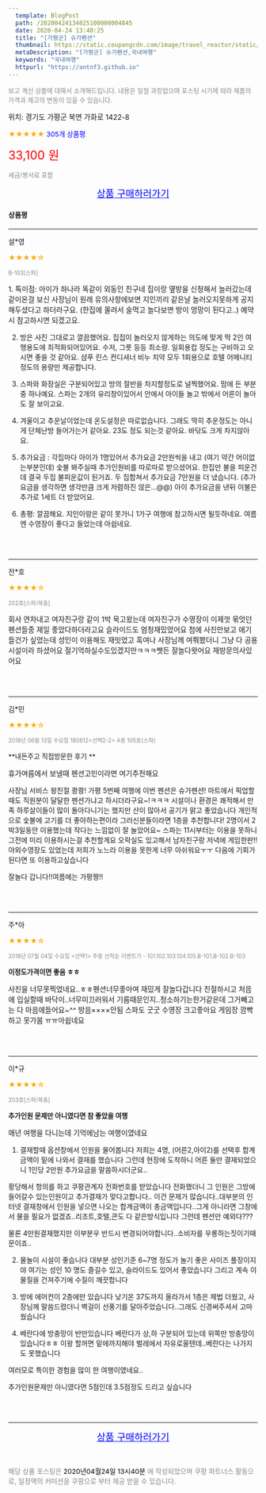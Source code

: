 ```yaml
---
  template: BlogPost
  path: /20200424134025100000004845
  date: 2020-04-24 13:40:25
  title: "[가평군] 슈가펜션"
  thumbnail: https://static.coupangcdn.com/image/travel_reactor/static/booking/image/pension/ddnayo/6b87ef2a-588b-4887-8967-8a888d6ce728.jpg
  metaDescription: "[가평군] 슈가펜션,국내여행"
  keywords: "국내여행"
  httpurl: "https://antnf3.github.io"
---
```

  
<span style="color: #888;font-size:0.8rem">보고 계신 상품에 대해서 소개해드립니다.
내용은 일절 과장없으며 포스팅 시기에 따라 제품의 가격과 재고의 변동이 있을 수 있습니다.</span>
  
<span style="font-size: 0.9rem;">위치: 경기도 가평군 북면 가화로 1422-8</span>
  
<span style="color: orange;">★★★★★</span> <span style="color: blue;font-size: 0.85rem;">305개 상품평</span>
  
<span style="color: red;font-size: 1.5rem;">33,100 원</span>
  
<span style="color: #888;font-size:0.8rem">세금/봉사료 포함</span>





<p align="center"><a href="http://me2.do/GkEMjl0w" style="font-size: 1.2rem; color: blue;">상품 구매하러가기</a></p>

#### 상품평
  
---
  
설*영
    
<span style="color: orange;">★★★★☆</span>
    
<span style="color: #888;font-size:0.7rem">B-103[스파]</span>
    

    
<span style="font-size: 0.9rem;">1. 특이점: 아이가 하나라 똑같이 외동인 친구네 집이랑 옆방을 신청해서 놀러갔는데 같이온걸 보신 사장님이 원래 유의사항에보면 지인끼리 같은날 놀러오지못하게 공지해두셨다고 하더라구요.  (한집에 몰려서 술먹고 놀다보면 방이 엉망이 된다고..) 예약시 참고하시면 되겠고요.

2. 방은 사진 그대로고 깔끔했어요. 집집이 놀러오지 않게하는 의도에 맞게 딱 2인 여행용도에 최적화되어있어요. 수저, 그릇 등등 최소량. 일회용컵 정도는 구비하고 오시면 좋을 것 같아요. 샴푸 린스 컨디셔너 비누 치약 모두 1회용으로 호텔 어메니티정도의 용량만 제공합니다.

3. 스파와 화장실은 구분되어있고 방의 절반을 차지할정도로 널찍했어요. 맘에 든 부분 중 하나예요. 스파는 2개의 유리창이있어서 안에서 아이들 놀고 밖에서 어른이 놀아도 잘 보이고요.

4. 겨울이고 추운날이었는데 온도설정은 따로없습니다. 그래도 딱히 추운정도는 아니게 단체난방  들어가는거 같아요. 23도 정도 되는것 같아요. 바닦도 크게 차지않아요. 

5. 추가요금 : 각집마다 아이가 1명있어서 추가요금 2만원씩을 내고 (여기 약간 어이없는부분인데) 숯불 봐주실때 추가인원비를 따로따로 받으셨어요. 한집만 불을 피운건데 결국 두집 불피운값이 된거죠. 두 집합쳐서 추가요금 7만원을 더 냈습니다. (추가요금을 생각하면 생각만큼 크게 저렴하진 않은...@@) 아이 추가요금을 낸뒤 이불은 추가로 1세트 더 받았어요.

6. 총평: 깔끔해요.  지인이랑은 같이 못가니 1가구 여행에 참고하시면 될듯하네요. 여름엔 수영장이 좋다고 들었는데 아쉽네요.</span>
    
<br>
<br>

---
  
전*호
    
<span style="color: orange;">★★★★☆</span>
    
<span style="color: #888;font-size:0.7rem">202호[스파/복층]</span>
    

    
<span style="font-size: 0.9rem;">회사 연차내고 여자친구랑 같이 1박 묵고왔는데 여자친구가 수영장이 이제껏 묶엇던 펜션들중 제일 좋았다하더라고요 슬라이드도 엄청재밌었어요 첨에 사진만보고 애기들건가 싶었는데 성인이 이용해도 재밋었고 혹여나 사장님께 여쭤봤더니 그냥 다 공용 시설이라 하셨어요 절기억하실수도있겠지만ㅋㅋㅋ쨋든 잘놀다왓어요 재방문의사있어요</span>
    
<br>
<br>

---
  
김*민
    
<span style="color: orange;">★★★★☆</span>
    
<span style="color: #888;font-size:0.7rem">2018년 06월 13일 수요일 180612<선택2-2> A동 105호(스파)</span>
    
<span style="font-size:0.85rem">**내돈주고 직접방문한 후기 **</span>
    
<span style="font-size: 0.9rem;">휴가여름에서 보낼때 펜션고민이라면 여기추천해요

사장님 서비스 왕친절 쾅쾅!
가평 5번째 여행에 이번 펜션은 슈가펜션!
마트에서 픽업할때도 직원분이 달달한 펜션가냐고 하시더라구요~!ㅋㅋㅋ
시설이나 환경은 쾌적해서 만족
하루살이들이 많이 돌아다니기는 했지만 산이 많아서 공기가 맑고 좋았습니다
개인적으로 숯불에 고기를 더 좋아하는편이라 그러신분들이라면 1층을 추천합니다!
2명이서 2박3일동안 이용했는데 작다는 느낌없이 잘 놀았어요~
스파는 11시부터는 이용을 못하니 그전에 미리 이용하시는걸 추천할게요
오락실도 있고해서 남자친구랑 저녁에 게임한판!!
야외수영장도 있었는데 저희가 노느라 이용을 못한게 너무 아쉬워요ㅜㅜ
다음에 기회가 된다면 또 이용하고싶습니다

잘놀다 갑니다!!여름에는 가평짱!!</span>
    
<br>
<br>

---
  
주*아
    
<span style="color: orange;">★★★★☆</span>
    
<span style="color: #888;font-size:0.7rem">2018년 07월 04일 수요일 <선택1> 주중 선착순 이벤트가 - 101.102.103.104.105.B-101,B-102.B-103</span>
    
<span style="font-size:0.85rem">**이정도가격이면 좋음 ㅎㅎ**</span>
    
<span style="font-size: 0.9rem;">사진을 너무못찍었네요..ㅎㅎ펜션너무좋아여
재밌게 잘놀다갑니다 친절하시고
처음에 입실할때 바닥이..너무미끄러워서 기름때문인지..청소하기는한거같은데
그거빼고는 다 마음에들어요~^^ 방음××××안됨 스파도 굿굿 수영장 크고좋아요 
게임장 깜빡하고 못가봄 ㅠㅠ아쉽네요</span>
    
<br>
<br>

---
  
이*규
    
<span style="color: orange;">★★★★☆</span>
    
<span style="color: #888;font-size:0.7rem">203호[스파/복층]</span>
    
<span style="font-size:0.85rem">**추가인원 문제만 아니였다면  참 좋았을 여행**</span>
    
<span style="font-size: 0.9rem;">매년 여행을 다니는데 기억에남는 여행이였네요

1. 결재할때 옵션창에서 인원을 물어봅니다 
   저희는 4명, (어른2,아이2)를 선택후 합계 금액이 밑에 나와서 결재를 했습니다
그런데 현장에 도착하니 어른 둘만 결재되었으니 1인당 2만원 추가요금을 말씀하시더군요..

황당해서 항의를 하고 쿠팡관계자 전화번호를 받았습니다
전화했더니 그 인원은 그방에 들어갈수 있는인원이고 추가결재가 맞다고합니다..
이건 문제가 많습니다..대부분의 인터넷 결재창에서 인원을 넣으면 나오는 합계금액이 총금액입니다..그게 아니라면 그창에서 물을 필요가 없겠죠..리조트,호텔,콘도 다 같은방식입니다
그런데 펜션만 예외다???

물론 4만원결재했지만 이부분우 반드시 변경되어야합니다..소비자를 우롱하는짓이기때문이죠..

2. 물놀이 시설이 좋습니다
대부분 성인기준 6~7명 정도가 놀기 좋은 사이즈 풀장이지먀 여기는 성인 10 명도 즐길수 있고, 슬라이드도 있어서  좋았습니다
그리고 계속 이물질을 건져주기에 수질이 깨끗합니다

3. 방에 에어컨이 2층에만 있습니다
낮기온 37도까지 올라가서 1층은 제법 더웠고, 사장님께 말씀드렸더니 벽걸이 선풍기를 달아주었습니다..그래도 신경써주셔서 고마웠습니다

4. 베란다에 방충망이 반만있습니다
베란다가 상,하 구분되어 있는데 위쪽만 방충망이 있습니다ㅎㅎ
이왕 할꺼면 밑에까지해야 벌레에서 자유로울텐데..베란다는 나가지도 못했습니다

여러모로 특이한 경험을 많이 한 여행이였네요..

추가인원문제만 아니였다면 5점인데 3.5점정도 드리고 싶습니다</span>
    
<br>
<br>


  
---
  
<p align="center"><a href="http://me2.do/GkEMjl0w" style="font-size: 1.2rem; color: blue;">상품 구매하러가기</a></p>
  
<br>
  
<span style="font-size: 0.85rem; color: #888;">해당 상품 포스팅은 <span style="color: #000;"> 2020년04월24일 13시40분 </span> 에 작성되었으며 쿠팡 파트너스 활동으로, 일정액의 커미션을 쿠팡으로 부터 제공 받을 수 있습니다.</span>
